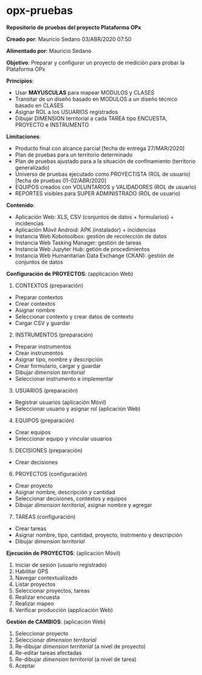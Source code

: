 # opx-pruebas
**Repositorio de pruebas del proyecto Plataforma OPx**

**Creado por**: Mauricio Sedano 03/ABR/2020 07:50

**Alimentado por**: Mauricio Sedano

**Objetivo**: Preparar y configurar un proyecto de medición para probar la Plataforma OPx 


**Principios**:

- Usar **MAYUSCULAS** para mapear MODULOS y CLASES
- Transitar de un diseño basado en MODULOS a un diseño técnico basado en CLASES
- Asignar ROL a los USUARIOS registrados
- Dibujar DIMENSION territorial a cada TAREA tipo ENCUESTA, PROYECTO e INSTRUMENTO

**Limitaciones**:

- Producto final con alcance parcial [fecha de entrega 27/MAR/2020]
- Plan de pruebas para un territorio determinado
- Plan de pruebas ajustado para a la situación de confinamiento (territorio generalizado)
- Universo de pruebas ejecutado como PROYECTISTA (ROL de usuario)[fecha de pruebas 01-02/ABR/2020]
- EQUIPOS creados con VOLUNTARIOS y VALIDADORES (ROL de usuario)
- REPORTES visibles para SUPER ADMINISTRADO (ROL de usuario)


**Contenido**:

- Aplicación Web: XLS, CSV (conjuntos de datos + formularios) + incidencias
- Aplicación Móvil Android: APK (instalador) + incidencias
- Instancia Web Kobotoolbox: gestión de recolección de datos
- Instancia Web Tasking Manager: gestión de tareas
- Instancia Web Jupyter Hub: getión de procedimientos
- Instancia Web Humanitarian Data Exchange (CKAN): gestión de conjuntos de datos

**Configuración de PROYECTOS**: (applicación Web)

1. CONTEXTOS (preparación)
- Preparar contextos
- Crear contextos
- Asignar nombre
- Seleccionar contexto y crear datos de contexto
- Cargar CSV y guardar

2. INSTRUMENTOS (preparación)
- Preparar instrumentos
- Crear instrumentos
- Asignar tipo, nombre y descripción
- Crear formulario, cargar y guardar
- Dibujar *dimension territorial*
- Seleccionar instrumento e implementar

3. USUARIOS (preparación)
- Registrar usuarios (aplicación Móvil)
- Seleccionar usuario y asignar rol (aplicación Web)

4. EQUIPOS (preparación)
- Crear equipos
- Seleccionar equipo y vincular usuarios

5. DECISIONES (preparación)
- Crear decisiones

6. PROYECTOS (configuración)
- Crear proyecto
- Asignar nombre, descripción y cantidad
- Seleccionar decisiones, contextos y equipos
- Dibujar *dimension territorial*, asignar nombre y agregar

7. TAREAS (configuración)
- Crear tareas
- Asignar nombre, tipo, cantidad, proyecto, instrmento y descripción
- Dibujar *dimension territorial*

**Ejecución de PROYECTOS**: (aplicación Móvil)

1. Iniciar de sesión (usuario registrado)
2. Habilitar GPS 
3. Navegar contextualizado
4. Listar proyectos
5. Seleccionar proyectos, tareas
6. Realizar encuesta
7. Realizar mapeo
8. Verificar producción (applicación Web)

**Gestión de CAMBIOS**: (aplicación Web)
1. Seleccionar proyecto
2. Seleccionar *dimension territorial*
3. Re-dibujar *dimension territorial* (a nivel de proyecto)
4. Re-editar tareas afectadas
5. Re-dibujar *dimension territorial* (a nivel de tarea)
6. Aceptar
